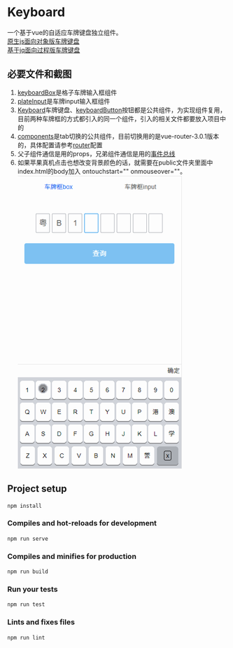# Keyboard

一个基于vue的自适应车牌键盘独立组件。   
[原生js面向对象版车牌键盘](https://github.com/AsaZws/binding/tree/master/plate-object)    
[基于jq面向过程版车牌键盘](https://github.com/AsaZws/binding/tree/master/input1.4)    

## 必要文件和截图
1. [keyboardBox](https://github.com/AsaZws/Keyboard/tree/master/src/views/plateBox)是格子车牌输入框组件    
2. [plateInput](https://github.com/AsaZws/Keyboard/tree/master/src/views/plateInput)是车牌input输入框组件    
3. [Keyboard](https://github.com/AsaZws/Keyboard/tree/master/src/views/keyboard)车牌键盘、[keyboardButton](https://github.com/AsaZws/Keyboard/tree/master/src/views/keyboardButton)按钮都是公共组件，为实现组件复用，目前两种车牌框的方式都引入的同一个组件，引入的相关文件都要放入项目中的    
4. [components](https://github.com/AsaZws/Keyboard/tree/master/src/components)是tab切换的公共组件，目前切换用的是vue-router-3.0.1版本的，具体配置请参考[router](https://github.com/AsaZws/Keyboard/blob/master/src/router/router.js)配置   
5. 父子组件通信是用的props，兄弟组件通信是用的[事件总线](https://github.com/AsaZws/Keyboard/blob/master/src/event.js)    
6. 如果苹果真机点击也想改变背景颜色的话，就需要在public文件夹里面中index.html的body加入 ontouchstart="" οnmοuseοver=""。    
![alt 车牌键盘动图](keyboard.gif)

## Project setup
```
npm install
```

### Compiles and hot-reloads for development
```
npm run serve
```

### Compiles and minifies for production
```
npm run build
```

### Run your tests
```
npm run test
```

### Lints and fixes files
```
npm run lint
```
